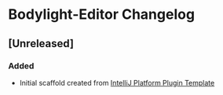 <!-- Keep a Changelog guide -> https://keepachangelog.com -->

# Bodylight-Editor Changelog

## [Unreleased]
### Added
- Initial scaffold created from [IntelliJ Platform Plugin Template](https://github.com/JetBrains/intellij-platform-plugin-template)
